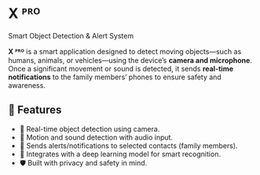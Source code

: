 # X ᴾᴿᴼ 
Smart Object Detection & Alert System

**X ᴾᴿᴼ** is a smart  application designed to detect moving objects—such as humans, animals, or vehicles—using the device’s **camera and microphone**. Once a significant movement or sound is detected, it sends **real-time notifications** to the family members’ phones to ensure safety and awareness.

## 📱 Features

- 🎥 Real-time object detection using camera.
- 🎤 Motion and sound detection with audio input.
- 🔔 Sends alerts/notifications to selected contacts (family members).
- 🧠 Integrates with a deep learning model for smart recognition.
- 🛡️ Built with privacy and safety in mind.


